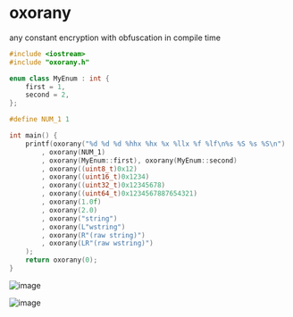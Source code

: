 # oxorany
any constant encryption with obfuscation in compile time

```C++
#include <iostream>
#include "oxorany.h"

enum class MyEnum : int {
	first = 1,
	second = 2,
};

#define NUM_1 1

int main() {
	printf(oxorany("%d %d %d %hhx %hx %x %llx %f %lf\n%s %S %s %S\n")	//string
        , oxorany(NUM_1)                                                //macro
        , oxorany(MyEnum::first), oxorany(MyEnum::second)               //enum
        , oxorany((uint8_t)0x12)                                        //uint8_t
        , oxorany((uint16_t)0x1234)                                     //uint16_t
        , oxorany((uint32_t)0x12345678)                                 //uint32_t
        , oxorany((uint64_t)0x1234567887654321)                         //uint64_t
        , oxorany(1.0f)                                                 //float
        , oxorany(2.0)                                                  //double
        , oxorany("string")                                             //string
        , oxorany(L"wstring")                                           //wstring
        , oxorany(R"(raw string)")                                      //raw string
        , oxorany(LR"(raw wstring)")                                    //raw wstring
	);
	return oxorany(0);
}
```

![image](https://user-images.githubusercontent.com/36320938/132527280-34c443b8-40b5-4b76-a35b-2629a1df087c.png)


![image](https://user-images.githubusercontent.com/36320938/132527096-0132b8ad-1aa1-4863-89d0-625f1515e83b.png)


